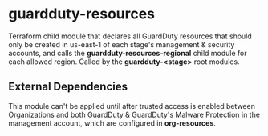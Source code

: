 # guardduty-resources

Terraform child module that declares all GuardDuty resources that should only be created in us-east-1 of each stage's management & security accounts, and calls the **guardduty-resources-regional** child module for each allowed region. Called by the **guardduty-\<stage\>** root modules.

## External Dependencies

This module can't be applied until after trusted access is enabled between Organizations and both GuardDuty & GuardDuty's Malware Protection in the management account, which are configured in **org-resources**.
